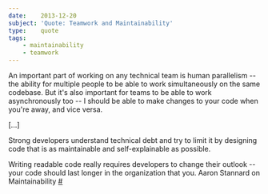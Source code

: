 ```yaml
---
date:    2013-12-20
subject: 'Quote: Teamwork and Maintainability'
type:    quote
tags:
    - maintainability
    - teamwork
---
```


An important part of working on any technical team is human parallelism -- the ability for multiple people to be able to work simultaneously on the same codebase. But it's also important for teams to be able to work asynchronously too -- I should be able to make changes to your code when you're away, and vice versa.

[...]

Strong developers understand technical debt and try to limit it by designing code that is as maintainable and self-explainable as possible.

Writing readable code really requires developers to change their outlook -- your code should last longer in the organization that you.
<span class="quoth">Aaron Stannard on Maintainability <a href="http://www.aaronstannard.com/post/2013/02/06/10-Reasons-Why-Youe28099re-Failing-to-Realize-Your-Potential-as-a-Developer.aspx" target="_blank">#</a></span>
